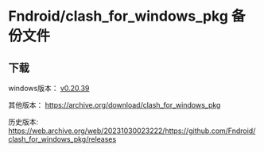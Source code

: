 # Fndroid/clash_for_windows_pkg 备份文件

## 下载
windows版本：
[v0.20.39](https://github.com/R-left/cfw_backup/releases)

其他版本：
https://archive.org/download/clash_for_windows_pkg

历史版本:
https://web.archive.org/web/20231030023222/https://github.com/Fndroid/clash_for_windows_pkg/releases

